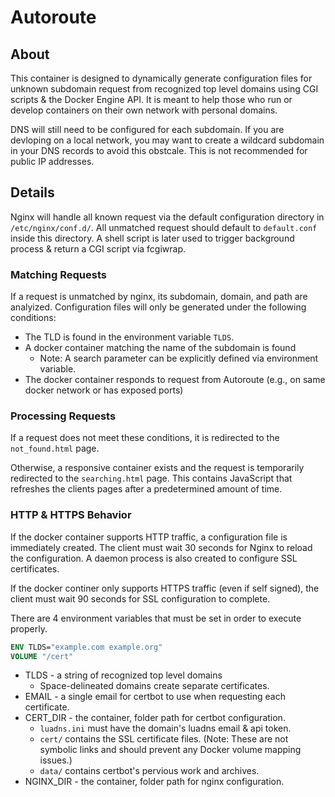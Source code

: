# Autoroute
## About
This container is designed to dynamically generate configuration files for unknown subdomain request from recognized top level domains using CGI scripts & the Docker Engine API. It is meant to help those who run or develop containers on their own network with personal domains.

DNS will still need to be configured for each subdomain. If you are devloping on a local network, you may want to create a wildcard subdomain in your DNS records to avoid this obstcale. This is not recommended for public IP addresses.

## Details
Nginx will handle all known request via the default configuration directory in `/etc/nginx/conf.d/`.
All unmatched request should default to `default.conf` inside this directory. A shell script is later used to trigger background process & return a CGI script via fcgiwrap.

### Matching Requests
If a request is unmatched by nginx, its subdomain, domain, and path are analyized.
Configuration files will only be generated under the following conditions:
- The TLD is found in the environment variable `TLDS`.
- A docker container matching the name of the subdomain is found
  - Note: A search parameter can be explicitly defined via environment variable.
- The docker container responds to request from Autoroute (e.g., on same docker network or has exposed ports)

### Processing Requests
If a request does not meet these conditions, it is redirected to the `not_found.html` page.

Otherwise, a responsive container exists and the request is temporarily redirected to the `searching.html` page. This contains JavaScript that refreshes the clients pages after a predetermined amount of time.

### HTTP & HTTPS Behavior
If the docker container supports HTTP traffic, a configuration file is immediately created. The client must wait 30 seconds for Nginx to reload the configuration. A daemon process is also created to configure SSL certificates.

If the docker continer only supports HTTPS traffic (even if self signed), the client must wait 90 seconds for SSL configuration to complete.


There are 4 environment variables that must be set in order to execute properly.
```dockerfile
ENV TLDS="example.com example.org"
VOLUME "/cert"
```

- TLDS - a string of recognized top level domains
  - Space-delineated domains create separate certificates.
- EMAIL - a single email for certbot to use when requesting each certificate.
- CERT_DIR - the container, folder path for certbot configuration.
  - `luadns.ini` must have the domain's luadns email & api token.
  - `cert/` contains the SSL certificate files. (Note: These are not symbolic links and should prevent any Docker volume mapping issues.)
  - `data/` contains certbot's pervious work and archives.
- NGINX_DIR - the container, folder path for nginx configuration.
